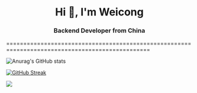 <h1 align="center">Hi 👋, I'm Weicong</h1>
<h3 align="center">Backend Developer from China</h3>
================================================================================================

![Anurag's GitHub stats](https://github-readme-stats.vercel.app/api?username=youboyTizzyT&show_icons=true&theme=tokyonight&hide_border=true&include_all_commits=true&count_private=true&layout=compact)


[![GitHub Streak](https://github-readme-streak-stats.herokuapp.com?user=weicong&theme=dark&hide_border=true&border_radius=6&exclude_days=Mon%2CTue)](https://git.io/streak-stats)


[![](https://visitcount.itsvg.in/api?id=weicong&label=Profile%20Views&color=8&icon=7&pretty=false)](https://visitcount.itsvg.in)
